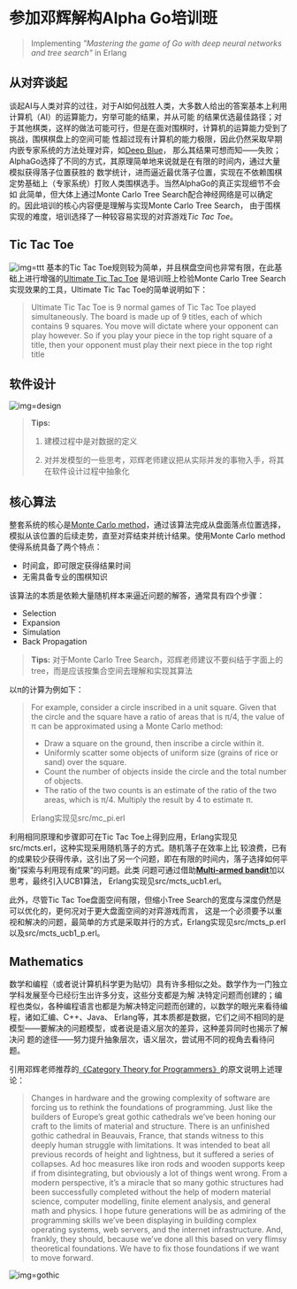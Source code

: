 # 参加邓辉解构Alpha Go培训班

>Implementing *"Mastering the game of Go with deep neural networks and tree search"* in Erlang

## 从对弈谈起

谈起AI与人类对弈的过往，对于AI如何战胜人类，大多数人给出的答案基本上利用计算机（AI）的运算能力，穷举可能的结果，并从可能
的结果优选最佳路径；对于其他棋类，这样的做法可能可行，但是在面对围棋时，计算机的运算能力受到了挑战，围棋棋盘上的空间可能
性超过现有计算机的能力极限，因此仍然采取早期内嵌专家系统的方法处理对弈，如[Deep Blue](https://en.wikipedia.org/wiki/Deep_Blue_(chess_computer))，
那么其结果可想而知——失败；AlphaGo选择了不同的方式，其原理简单地来说就是在有限的时间内，通过大量模拟获得落子位置获胜的
数学统计，进而逼近最优落子位置，实现在不依赖围棋定势基础上（专家系统）打败人类围棋选手。当然AlphaGo的真正实现细节不会如
此简单，但大体上通过Monte Carlo Tree Search配合神经网络是可以确定的。因此培训的核心内容便是理解与实现Monte Carlo Tree Search，
由于围棋实现的难度，培训选择了一种较容易实现的对弈游戏*Tic Tac Toe*。

## Tic Tac Toe

![img=ttt](http://www.craftsdirect.com/upload/project_images/tic-tac-toe-tile-board.jpg)
基本的Tic Tac Toe规则较为简单，并且棋盘空间也非常有限，在此基础上进行增强的[Ultimate Tic Tac Toe](http://bejofo.net/ttt)
是培训班上检验Monte Carlo Tree Search实现效果的工具，Ultimate Tic Tac Toe的简单说明如下：

>Ultimate Tic Tac Toe is 9 normal games of Tic Tac Toe played simultaneously. The board is made up of 9
>titles, each of which contains 9 squares. You move will dictate where your opponent can play however.
>So if you play your piece in the top right square of a title, then your opponent must play their next
>piece in the top right title

## 软件设计

![img=design](https://github.com/hxfirefox/alpha_in_erlang/blob/master/src/resources/alphaTTT%20design.png)

>**Tips:**
>
>1. 建模过程中是对数据的定义
>
>2. 对并发模型的一些思考，邓辉老师建议把从实际并发的事物入手，将其在软件设计过程中抽象化

## 核心算法

整套系统的核心是[Monte Carlo method](https://en.wikipedia.org/wiki/Monte_Carlo_method)，通过该算法完成从盘面落点位置选择，
模拟从该位置的后续走势，直至对弈结束并统计结果。使用Monte Carlo method使得系统具备了两个特点：
- 时间盒，即可限定获得结果时间
- 无需具备专业的围棋知识

该算法的本质是依赖大量随机样本来逼近问题的解答，通常具有四个步骤：
- Selection
- Expansion
- Simulation
- Back Propagation

>**Tips:** 对于Monte Carlo Tree Search，邓辉老师建议不要纠结于字面上的tree，而是应该按集合空间去理解和实现其算法

以π的计算为例如下：

>For example, consider a circle inscribed in a unit square. Given that the circle and the square have a
>ratio of areas that is π/4, the value of π can be approximated using a Monte Carlo method:
>
>- Draw a square on the ground, then inscribe a circle within it.
>- Uniformly scatter some objects of uniform size (grains of rice or sand) over the square.
>- Count the number of objects inside the circle and the total number of objects.
>- The ratio of the two counts is an estimate of the ratio of the two areas, which is π/4. Multiply the result by 4 to estimate π.
>
>Erlang实现见src/mc_pi.erl

利用相同原理和步骤即可在Tic Tac Toe上得到应用，Erlang实现见src/mcts.erl，这种实现采用随机落子的方式。随机落子在效率上比
较浪费，已有的成果较少获得传承，这引出了另一个问题，即在有限的时间内，落子选择如何平衡“探索与利用现有成果”的问题。此类
问题可通过借助[**Multi-armed bandit**](https://en.wikipedia.org/wiki/Multi-armed_bandit)加以思考，最终引入UCB1算法，
Erlang实现见src/mcts_ucb1.erl。

此外，尽管Tic Tac Toe盘面空间有限，但缩小Tree Search的宽度与深度仍然是可以优化的，更何况对于更大盘面空间的对弈游戏而言，
这是一个必须要予以重视和解决的问题，最简单的方式是采取并行的方式，Erlang实现见src/mcts_p.erl以及src/mcts_ucb1_p.erl。

## Mathematics

数学和编程（或者说计算机科学更为贴切）具有许多相似之处。数学作为一门独立学科发展至今已经衍生出许多分支，这些分支都是为解
决特定问题而创建的；编程也类似，各种编程语言也都是为解决特定问题而创建的，以数学的眼光来看待编程，诸如汇编、C++、Java、
Erlang等，其本质都是数据，它们之间不相同的是模型——要解决的问题模型，或者说是语义层次的差异，这种差异同时也揭示了解决问
题的途径——努力提升抽象层次，语义层次，尝试用不同的视角去看待问题。

引用邓辉老师推荐的[《Category Theory for Programmers》](https://bartoszmilewski.com/2014/10/28/category-theory-for-programmers-the-preface/)的原文说明上述理论：

>Changes in hardware and the growing complexity of software are forcing us to rethink the foundations of programming. Just like the builders of Europe’s great gothic cathedrals we’ve been honing our craft to the limits of material and structure. There is an unfinished gothic cathedral in Beauvais, France, that stands witness to this deeply human struggle with limitations. It was intended to beat all previous records of height and lightness, but it suffered a series of collapses. Ad hoc measures like iron rods and wooden supports keep if from disintegrating, but obviously a lot of things went wrong. From a modern perspective, it’s a miracle that so many gothic structures had been successfully completed without the help of modern material science, computer modelling, finite element analysis, and general math and physics. I hope future generations will be as admiring of the programming skills we’ve been displaying in building complex operating systems, web servers, and the internet infrastructure. And, frankly, they should, because we’ve done all this based on very flimsy theoretical foundations. We have to fix those foundations if we want to move forward.

![img=gothic](https://bartoszmilewski.files.wordpress.com/2014/10/beauvais_interior_supports.jpg)
